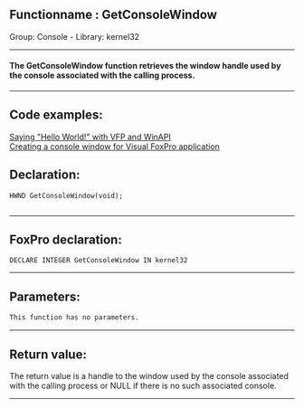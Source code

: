 <link rel="stylesheet" type="text/css" href="../../css/win32api.css">  
<link rel="stylesheet" href="https://cdnjs.cloudflare.com/ajax/libs/font-awesome/4.7.0/css/font-awesome.min.css">

## Functionname : GetConsoleWindow
Group: Console - Library: kernel32    
***  


#### The GetConsoleWindow function retrieves the window handle used by the console associated with the calling process.
***  


## Code examples:
[Saying "Hello World!" with VFP and WinAPI](../../samples/sample_119.md)  
[Creating a console window for Visual FoxPro application](../../samples/sample_474.md)  

## Declaration:
```foxpro  
HWND GetConsoleWindow(void);
  
```  
***  


## FoxPro declaration:
```foxpro  
DECLARE INTEGER GetConsoleWindow IN kernel32  
```  
***  


## Parameters:
```txt  
This function has no parameters.   
```  
***  


## Return value:
The return value is a handle to the window used by the console associated with the calling process or NULL if there is no such associated console.  
***  

